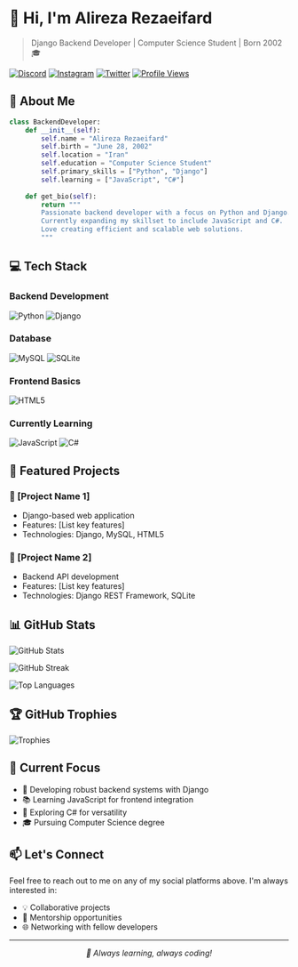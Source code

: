 # 👋 Hi, I'm Alireza Rezaeifard

> Django Backend Developer | Computer Science Student | Born 2002 🎓

[![Discord](https://img.shields.io/badge/Discord-%237289DA.svg?logo=discord&logoColor=white)](https://discord.gg/_pashmam)
[![Instagram](https://img.shields.io/badge/Instagram-%23E4405F.svg?logo=Instagram&logoColor=white)](https://instagram.com/symphony______no9)
[![Twitter](https://img.shields.io/badge/Twitter-%231DA1F2.svg?logo=Twitter&logoColor=white)](https://twitter.com/unknown______81)
[![Profile Views](https://visitcount.itsvg.in/api?id=alireza-rezaeifard&label=Profile%20Views&color=1&pretty=false)](https://visitcount.itsvg.in)

## 💫 About Me

```python
class BackendDeveloper:
    def __init__(self):
        self.name = "Alireza Rezaeifard"
        self.birth = "June 28, 2002"
        self.location = "Iran"
        self.education = "Computer Science Student"
        self.primary_skills = ["Python", "Django"]
        self.learning = ["JavaScript", "C#"]
        
    def get_bio(self):
        return """
        Passionate backend developer with a focus on Python and Django.
        Currently expanding my skillset to include JavaScript and C#.
        Love creating efficient and scalable web solutions.
        """
```

## 💻 Tech Stack

### Backend Development
![Python](https://img.shields.io/badge/python-3670A0?style=for-the-badge&logo=python&logoColor=ffdd54)
![Django](https://img.shields.io/badge/django-%23092E20.svg?style=for-the-badge&logo=django&logoColor=white)

### Database
![MySQL](https://img.shields.io/badge/mysql-%2300000f.svg?style=for-the-badge&logo=mysql&logoColor=white)
![SQLite](https://img.shields.io/badge/sqlite-%2307405e.svg?style=for-the-badge&logo=sqlite&logoColor=white)

### Frontend Basics
![HTML5](https://img.shields.io/badge/html5-%23E34F26.svg?style=for-the-badge&logo=html5&logoColor=white)

### Currently Learning
![JavaScript](https://img.shields.io/badge/javascript-%23323330.svg?style=for-the-badge&logo=javascript&logoColor=%23F7DF1E)
![C#](https://img.shields.io/badge/c%23-%23239120.svg?style=for-the-badge&logo=c-sharp&logoColor=white)

## 🌟 Featured Projects

### 🚀 [Project Name 1]
- Django-based web application
- Features: [List key features]
- Technologies: Django, MySQL, HTML5

### 💼 [Project Name 2]
- Backend API development
- Features: [List key features]
- Technologies: Django REST Framework, SQLite

## 📊 GitHub Stats

![GitHub Stats](https://github-readme-stats.vercel.app/api?username=alireza-rezaeifard&theme=dark&hide_border=false&include_all_commits=true&count_private=false)

![GitHub Streak](https://github-readme-streak-stats.herokuapp.com/?user=alireza-rezaeifard&theme=dark&hide_border=false)

![Top Languages](https://github-readme-stats.vercel.app/api/top-langs/?username=alireza-rezaeifard&theme=dark&hide_border=false&include_all_commits=true&count_private=false&layout=compact)

## 🏆 GitHub Trophies
![Trophies](https://github-profile-trophy.vercel.app/?username=alireza-rezaeifard&theme=radical&no-frame=false&no-bg=false&margin-w=4)

## 🎯 Current Focus

- 🔧 Developing robust backend systems with Django
- 📚 Learning JavaScript for frontend integration
- 🌱 Exploring C# for versatility
- 🎓 Pursuing Computer Science degree

## 📫 Let's Connect

Feel free to reach out to me on any of my social platforms above. I'm always interested in:
- 💡 Collaborative projects
- 🤝 Mentorship opportunities
- 🌐 Networking with fellow developers

---

<p align="center">
  <i>🚀 Always learning, always coding!</i>
</p>

<!-- Profile enhanced from original GPRM ( https://gprm.itsvg.in ) -->
